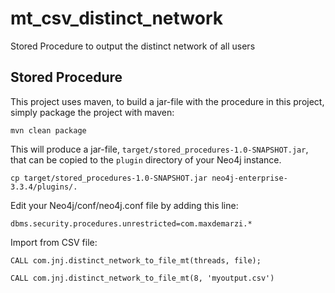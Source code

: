 # mt_csv_distinct_network
Stored Procedure to output the distinct network of all users

Stored Procedure
------------

This project uses maven, to build a jar-file with the procedure in this
project, simply package the project with maven:

    mvn clean package

This will produce a jar-file, `target/stored_procedures-1.0-SNAPSHOT.jar`,
that can be copied to the `plugin` directory of your Neo4j instance.

    cp target/stored_procedures-1.0-SNAPSHOT.jar neo4j-enterprise-3.3.4/plugins/.


Edit your Neo4j/conf/neo4j.conf file by adding this line:

    dbms.security.procedures.unrestricted=com.maxdemarzi.*

Import from CSV file:

    CALL com.jnj.distinct_network_to_file_mt(threads, file);
    
    CALL com.jnj.distinct_network_to_file_mt(8, 'myoutput.csv')
